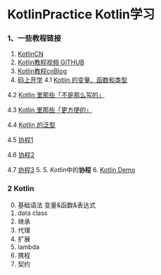 # KotlinPractice Kotlin学习

### 1、一些教程链接
1. [KotlinCN](https://www.kotlincn.net/docs/reference/)
2. [Kotlin教程视频 GITHUB](https://github.com/enbandari/Kotlin-Tutorials)
3. [Kotlin教程cnBlog](https://www.cnblogs.com/Jetictors/p/9227498.html)
4. [码上开学](https://kaixue.io/) 
  4.1 [Kotlin 的变量、函数和类型](https://kaixue.io/kotlin-basic-1/) 
  
  4.2 [Kotlin 里那些「不是那么写的」](https://kaixue.io/kotlin-basic-2/) 
  
  4.3 [Kotlin 里那些「更方便的」](https://kaixue.io/kotlin-basic-3/) 
  
  4.4 [Kotlin 的泛型](https://kaixue.io/kotlin-generics/) 
  
  4.5 [协程1](https://kaixue.io/kotlin-coroutines-1/) 
  
  4.6 [协程2](https://kaixue.io/kotlin-coroutines-2/) 
  
  4.7 [协程3](https://kaixue.io/kotlin-coroutines-3/) 
  5.
5. *Kotlin*中的**协程**
6. [Kotlin Demo](./KtApp)


### 2 Kotlin
0. 基础语法 变量&函数&表达式
1. data class
2. 继承
3. 代理
4. 扩展
5. lambda
6. 携程
7. 契约

